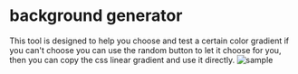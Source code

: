 # background generator
This tool is designed to help you choose and test a certain color gradient
if you can't choose you can use the random button to let it choose for you, then you can copy the css linear gradient and use it directly.
![sample]()